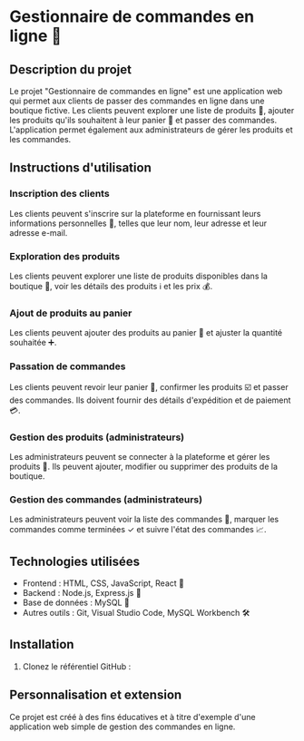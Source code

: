 # Gestionnaire de commandes en ligne 🛒

## Description du projet

Le projet "Gestionnaire de commandes en ligne" est une application web qui permet aux clients de passer des commandes en ligne dans une boutique fictive. Les clients peuvent explorer une liste de produits 👜, ajouter les produits qu'ils souhaitent à leur panier 🛒 et passer des commandes. L'application permet également aux administrateurs de gérer les produits et les commandes.

## Instructions d'utilisation

### Inscription des clients

Les clients peuvent s'inscrire sur la plateforme en fournissant leurs informations personnelles 📝, telles que leur nom, leur adresse et leur adresse e-mail.

### Exploration des produits

Les clients peuvent explorer une liste de produits disponibles dans la boutique 👜, voir les détails des produits ℹ️ et les prix 💰.

### Ajout de produits au panier

Les clients peuvent ajouter des produits au panier 🛒 et ajuster la quantité souhaitée ➕.

### Passation de commandes

Les clients peuvent revoir leur panier 🛒, confirmer les produits ☑️ et passer des commandes. Ils doivent fournir des détails d'expédition et de paiement 💳.

### Gestion des produits (administrateurs)

Les administrateurs peuvent se connecter à la plateforme et gérer les produits 👜. Ils peuvent ajouter, modifier ou supprimer des produits de la boutique.

### Gestion des commandes (administrateurs)

Les administrateurs peuvent voir la liste des commandes 📄, marquer les commandes comme terminées ✓ et suivre l'état des commandes 📈.

## Technologies utilisées

* Frontend : HTML, CSS, JavaScript, React 🚀
* Backend : Node.js, Express.js 🚦
* Base de données : MySQL 💾
* Autres outils : Git, Visual Studio Code, MySQL Workbench 🛠

## Installation

1. Clonez le référentiel GitHub :

## Personnalisation et extension

Ce projet est créé à des fins éducatives et à titre d'exemple d'une application web simple de gestion des commandes en ligne.